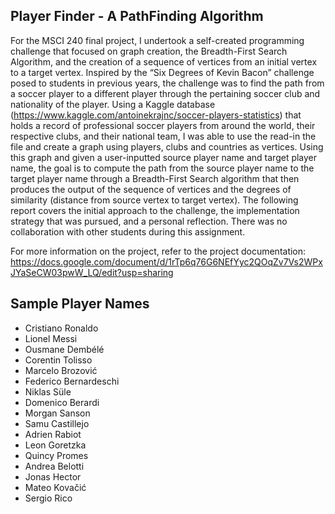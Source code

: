 ## Player Finder - A PathFinding Algorithm

For the MSCI 240 final project, I undertook a self-created programming challenge that focused on graph creation, the Breadth-First Search Algorithm, and the creation of a sequence of vertices from an initial vertex to a target vertex. Inspired by the “Six Degrees of Kevin Bacon” challenge posed to students in previous years, the challenge was to find the path from a soccer player to a different player through the pertaining soccer club and nationality of the player. Using a Kaggle database (https://www.kaggle.com/antoinekrajnc/soccer-players-statistics) that holds a record of professional soccer players from around the world, their respective clubs, and their national team, I was able to use the read-in the file and create a graph using players, clubs and countries as vertices. Using this graph and given a user-inputted source player name and target player name, the goal is to compute the path from the source player name to the target player name through a Breadth-First Search algorithm that then produces the output of the sequence of vertices and the degrees of similarity (distance from source vertex to target vertex). The following report covers the initial approach to the challenge, the implementation strategy that was pursued, and a personal reflection. There was no collaboration with other students during this assignment. 


For more information on the project, refer to the project documentation: https://docs.google.com/document/d/1rTp6q76G6NEfYyc2QOqZv7Vs2WPxJYaSeCW03pwW_LQ/edit?usp=sharing

## Sample Player Names
- Cristiano Ronaldo
- Lionel Messi
- Ousmane Dembélé
- Corentin Tolisso
- Marcelo Brozović
- Federico Bernardeschi
- Niklas Süle
- Domenico Berardi
- Morgan Sanson
- Samu Castillejo
- Adrien Rabiot
- Leon Goretzka
- Quincy Promes
- Andrea Belotti
- Jonas Hector
- Mateo Kovačić
- Sergio Rico
